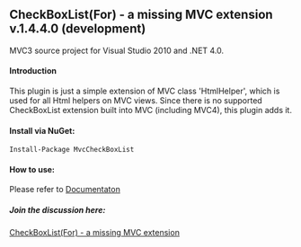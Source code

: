 
## CheckBoxList(For) - a missing MVC extension v.1.4.4.0 (development)

MVC3 source project for Visual Studio 2010 and .NET 4.0.

#### Introduction

This plugin is just a simple extension of MVC class 'HtmlHelper',
which is used for all Html helpers on MVC views. Since there is
no supported CheckBoxList extension built into MVC (including MVC4),
this plugin adds it.

#### Install via NuGet:

    Install-Package MvcCheckBoxList
    
#### How to use:

Please refer to [Documentaton](http://mvccbl.azurewebsites.net/Home/Documentation)

##### Join the discussion here:

[CheckBoxList(For) - a missing MVC extension](http://www.codeproject.com/Articles/292050/CheckBoxList-For-a-missing-MVC-extension)
